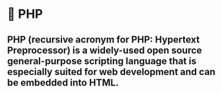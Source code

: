 # :elephant: PHP
## PHP (recursive acronym for PHP: Hypertext Preprocessor) is a widely-used open source general-purpose scripting language that is especially suited for web development and can be embedded into HTML. 
